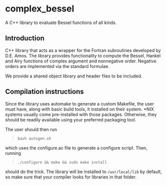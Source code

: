 complex_bessel
==============

A C++ library to evaluate Bessel functions of all kinds.

## Introduction

C++ library that acts as a wrapper for the Fortran subroutines developed by D.E. Amos. The library provides functionality to compute the Bessel, Hankel and Airy functions of complex argument and nonnegative order. Negative orders are implemented via the standard formulae.

We provide a shared object library and header files to be included.

## Compilation instructions

Since the library uses automake to generate a custom Makefile, the user must have, along with basic build tools, it installed on their system. *NIX systems usually come pre-installed with those packages. Otherwise, they should be readily available using your preferred packaging tool.

The user should then run
> `bash autogen.sh`

which uses the configure.ac file to generate a configure script. Then, running
> `./configure && make && sudo make install`

should do the trick. The library will be installed to `/usr/local/lib` by default, so make sure that your compiler looks for libraries in that folder.
